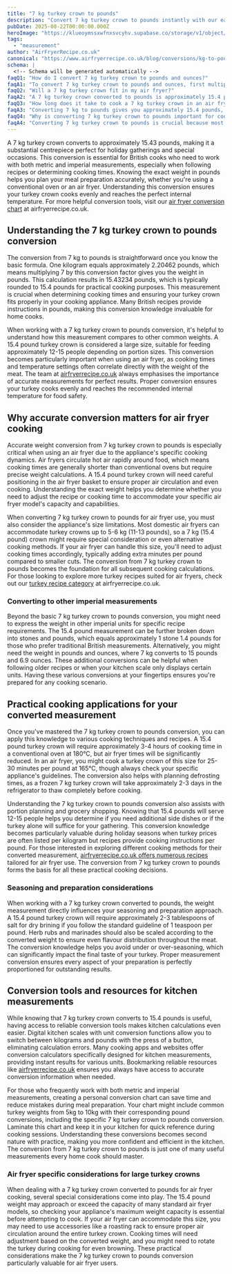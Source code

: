 ```yaml
---
title: "7 kg turkey crown to pounds"
description: "Convert 7 kg turkey crown to pounds instantly with our easy guide. Perfect for air fryer cooking and holiday meal planning."
pubDate: 2025-08-22T00:00:00.000Z
heroImage: "https://klueoymssxwfnxsvcyhv.supabase.co/storage/v1/object/public/Shmucket/7-kg-turkey-crown-to-pounds.webp"
tags:
  - "measurement"
author: "AirFryerRecipe.co.uk"
canonical: "https://www.airfryerrecipe.co.uk/blog/conversions/kg-to-pounds/7-kg-turkey-crown-to-pounds"
schema: |
  <!-- Schema will be generated automatically -->
faqQ1: "How do I convert 7 kg turkey crown to pounds and ounces?"
faqA1: "To convert 7 kg turkey crown to pounds and ounces, first multiply 7 by 2.20462 to get approximately 15.43234 pounds. The whole number is 15 pounds. To find the ounces, take the decimal portion (0.43234) and multiply by 16, which gives you approximately 6.9 ounces. So 7 kg turkey crown equals 15 pounds and 6.9 ounces. This precise conversion helps with recipes that specify weights in pounds and ounces rather than decimal pounds."
faqQ2: "Will a 7 kg turkey crown fit in my air fryer?"
faqA2: "A 7 kg turkey crown converted to pounds is approximately 15.4 pounds, which may be too large for many standard air fryers. Most domestic air fryers accommodate between 5-6 kg (11-13 pounds) maximum. You should check your specific air fryer's capacity guidelines before attempting to cook a turkey crown of this size. If your air fryer cannot accommodate it, consider using a conventional oven or cutting the crown into smaller portions that will fit properly and cook evenly in your air fryer."
faqQ3: "How long does it take to cook a 7 kg turkey crown in an air fryer?"
faqA3: "Converting 7 kg to pounds gives you approximately 15.4 pounds, which would require significant air fryer cooking time. As a general guideline, cook turkey crown in an air fryer at 165°C for 25-30 minutes per pound. For a 15.4 pound crown, this would mean approximately 6.5-7.5 hours of cooking time. However, most home air fryers cannot accommodate a turkey this large, so you might need to use a conventional oven or consider a smaller turkey crown better suited for air fryer cooking."
faqQ4: "Why is converting 7 kg turkey crown to pounds important for cooking?"
faqA4: "Converting 7 kg turkey crown to pounds is crucial because most recipes, cooking instructions, and appliance guidelines use imperial measurements. Knowing that 7 kg equals approximately 15.4 pounds helps you accurately follow cooking times, determine proper seasoning amounts, and ensure your turkey fits in your cooking appliance. This conversion is particularly important for air fryer users, as cooking times are weight-dependent and the appliance has specific size limitations. Accurate conversion ensures your turkey cooks properly and reaches safe internal temperatures."
---
```

<p>A 7 kg turkey crown converts to approximately 15.43 pounds, making it a substantial centrepiece perfect for holiday gatherings and special occasions. This conversion is essential for British cooks who need to work with both metric and imperial measurements, especially when following recipes or determining cooking times. Knowing the exact weight in pounds helps you plan your meal preparation accurately, whether you're using a conventional oven or an air fryer. Understanding this conversion ensures your turkey crown cooks evenly and reaches the perfect internal temperature. For more helpful conversion tools, visit our <a href=https://www.airfryerrecipe.co.uk/air-fryer-conversion-chart>air fryer conversion chart</a> at airfryerrecipe.co.uk.</p>

<h2>Understanding the 7 kg turkey crown to pounds conversion</h2>
<p>The conversion from 7 kg to pounds is straightforward once you know the basic formula. One kilogram equals approximately 2.20462 pounds, which means multiplying 7 by this conversion factor gives you the weight in pounds. This calculation results in 15.43234 pounds, which is typically rounded to 15.4 pounds for practical cooking purposes. This measurement is crucial when determining cooking times and ensuring your turkey crown fits properly in your cooking appliance. Many British recipes provide instructions in pounds, making this conversion knowledge invaluable for home cooks.</p>
<p>When working with a 7 kg turkey crown to pounds conversion, it's helpful to understand how this measurement compares to other common weights. A 15.4 pound turkey crown is considered a large size, suitable for feeding approximately 12-15 people depending on portion sizes. This conversion becomes particularly important when using an air fryer, as cooking times and temperature settings often correlate directly with the weight of the meat. The team at <a href=https://www.airfryerrecipe.co.uk/>airfryerrecipe.co.uk</a> always emphasises the importance of accurate measurements for perfect results. Proper conversion ensures your turkey cooks evenly and reaches the recommended internal temperature for food safety.</p>

<h2>Why accurate conversion matters for air fryer cooking</h2>
<p>Accurate weight conversion from 7 kg turkey crown to pounds is especially critical when using an air fryer due to the appliance's specific cooking dynamics. Air fryers circulate hot air rapidly around food, which means cooking times are generally shorter than conventional ovens but require precise weight calculations. A 15.4 pound turkey crown will need careful positioning in the air fryer basket to ensure proper air circulation and even cooking. Understanding the exact weight helps you determine whether you need to adjust the recipe or cooking time to accommodate your specific air fryer model's capacity and capabilities.</p>
<p>When converting 7 kg turkey crown to pounds for air fryer use, you must also consider the appliance's size limitations. Most domestic air fryers can accommodate turkey crowns up to 5-6 kg (11-13 pounds), so a 7 kg (15.4 pound) crown might require special consideration or even alternative cooking methods. If your air fryer can handle this size, you'll need to adjust cooking times accordingly, typically adding extra minutes per pound compared to smaller cuts. The conversion from 7 kg turkey crown to pounds becomes the foundation for all subsequent cooking calculations. For those looking to explore more turkey recipes suited for air fryers, check out our <a href=https://www.airfryerrecipe.co.uk/recipe-category/turkey>turkey recipe category</a> at airfryerrecipe.co.uk.</p>

<h3>Converting to other imperial measurements</h3>
<p>Beyond the basic 7 kg turkey crown to pounds conversion, you might need to express the weight in other imperial units for specific recipe requirements. The 15.4 pound measurement can be further broken down into stones and pounds, which equals approximately 1 stone 1.4 pounds for those who prefer traditional British measurements. Alternatively, you might need the weight in pounds and ounces, where 7 kg converts to 15 pounds and 6.9 ounces. These additional conversions can be helpful when following older recipes or when your kitchen scale only displays certain units. Having these various conversions at your fingertips ensures you're prepared for any cooking scenario.</p>

<h2>Practical cooking applications for your converted measurement</h2>
<p>Once you've mastered the 7 kg turkey crown to pounds conversion, you can apply this knowledge to various cooking techniques and recipes. A 15.4 pound turkey crown will require approximately 3-4 hours of cooking time in a conventional oven at 180°C, but air fryer times will be significantly reduced. In an air fryer, you might cook a turkey crown of this size for 25-30 minutes per pound at 165°C, though always check your specific appliance's guidelines. The conversion also helps with planning defrosting times, as a frozen 7 kg turkey crown will take approximately 2-3 days in the refrigerator to thaw completely before cooking.</p>
<p>Understanding the 7 kg turkey crown to pounds conversion also assists with portion planning and grocery shopping. Knowing that 15.4 pounds will serve 12-15 people helps you determine if you need additional side dishes or if the turkey alone will suffice for your gathering. This conversion knowledge becomes particularly valuable during holiday seasons when turkey prices are often listed per kilogram but recipes provide cooking instructions per pound. For those interested in exploring different cooking methods for their converted measurement, <a href=https://www.airfryerrecipe.co.uk/recipes>airfryerrecipe.co.uk offers numerous recipes</a> tailored for air fryer use. The conversion from 7 kg turkey crown to pounds forms the basis for all these practical cooking decisions.</p>

<h3>Seasoning and preparation considerations</h3>
<p>When working with a 7 kg turkey crown converted to pounds, the weight measurement directly influences your seasoning and preparation approach. A 15.4 pound turkey crown will require approximately 2-3 tablespoons of salt for dry brining if you follow the standard guideline of 1 teaspoon per pound. Herb rubs and marinades should also be scaled according to the converted weight to ensure even flavour distribution throughout the meat. The conversion knowledge helps you avoid under or over-seasoning, which can significantly impact the final taste of your turkey. Proper measurement conversion ensures every aspect of your preparation is perfectly proportioned for outstanding results.</p>

<h2>Conversion tools and resources for kitchen measurements</h2>
<p>While knowing that 7 kg turkey crown converts to 15.4 pounds is useful, having access to reliable conversion tools makes kitchen calculations even easier. Digital kitchen scales with unit conversion functions allow you to switch between kilograms and pounds with the press of a button, eliminating calculation errors. Many cooking apps and websites offer conversion calculators specifically designed for kitchen measurements, providing instant results for various units. Bookmarking reliable resources like <a href=https://www.airfryerrecipe.co.uk/>airfryerrecipe.co.uk</a> ensures you always have access to accurate conversion information when needed.</p>
<p>For those who frequently work with both metric and imperial measurements, creating a personal conversion chart can save time and reduce mistakes during meal preparation. Your chart might include common turkey weights from 5kg to 10kg with their corresponding pound conversions, including the specific 7 kg turkey crown to pounds conversion. Laminate this chart and keep it in your kitchen for quick reference during cooking sessions. Understanding these conversions becomes second nature with practice, making you more confident and efficient in the kitchen. The conversion from 7 kg turkey crown to pounds is just one of many useful measurements every home cook should master.</p>

<h3>Air fryer specific considerations for large turkey crowns</h3>
<p>When dealing with a 7 kg turkey crown converted to pounds for air fryer cooking, several special considerations come into play. The 15.4 pound weight may approach or exceed the capacity of many standard air fryer models, so checking your appliance's maximum weight capacity is essential before attempting to cook. If your air fryer can accommodate this size, you may need to use accessories like a roasting rack to ensure proper air circulation around the entire turkey crown. Cooking times will need adjustment based on the converted weight, and you might need to rotate the turkey during cooking for even browning. These practical considerations make the 7 kg turkey crown to pounds conversion particularly valuable for air fryer users.</p>
